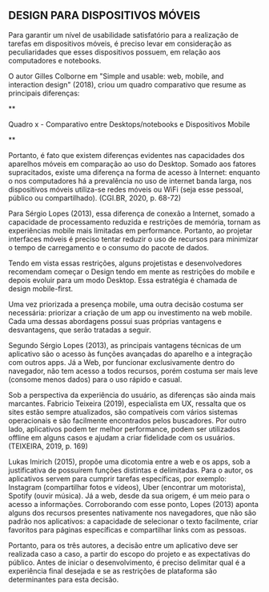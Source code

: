 ## DESIGN PARA DISPOSITIVOS MÓVEIS

Para garantir um nível de usabilidade satisfatório para a realização de tarefas em dispositivos móveis, é preciso levar em consideração as peculiaridades que esses dispositivos possuem, em relação aos computadores e notebooks.

O autor Gilles Colborne em "Simple and usable: web, mobile, and interaction design" (2018), criou um quadro comparativo que resume as principais diferenças:

**

Quadro x - Comparativo entre Desktops/notebooks e Dispositivos Mobile

**

Portanto, é fato que existem diferenças evidentes nas capacidades dos aparelhos móveis em comparação ao uso do Desktop. Somado aos fatores supracitados, existe uma diferença na forma de acesso à Internet: enquanto o nos computadores há a prevalência no uso de internet banda larga, nos dispositivos móveis utiliza-se redes móveis ou WiFi (seja esse pessoal, público ou compartilhado). (CGI.BR, 2020, p. 68-72)

Para Sérgio Lopes (2013), essa diferença de conexão a Internet, somado a capacidade de processamento reduzida e restrições de memória, tornam as experiências mobile mais limitadas em performance. Portanto, ao projetar interfaces móveis é preciso tentar reduzir o uso de recursos para minimizar o tempo de carregamento e o consumo do pacote de dados.

Tendo em vista essas restrições, alguns projetistas e desenvolvedores recomendam começar o Design tendo em mente as restrições do mobile e depois evoluir para um modo Desktop. Essa estratégia é chamada de design mobile-first.

Uma vez priorizada a presença mobile, uma outra decisão costuma ser necessária: priorizar a criação de um app ou investimento na web mobile. Cada uma dessas abordagens possui suas próprias vantagens e desvantagens, que serão tratadas a seguir.

Segundo Sérgio Lopes (2013), as principais vantagens técnicas de um aplicativo são o acesso às funções avançadas do aparelho e a integração com outros apps. Já a Web, por funcionar exclusivamente dentro do navegador, não tem acesso a todos recursos, porém costuma ser mais leve (consome menos dados) para o uso rápido e casual. 

Sob a perspectiva da experiência do usuário, as diferenças são ainda mais marcantes. Fabricio Teixeira (2019), especialista em UX, ressalta que os sites estão sempre atualizados, são compatíveis com vários sistemas operacionais e são facilmente encontrados pelos buscadores. Por outro lado, aplicativos podem ter melhor performance, podem ser utilizados offline em alguns casos e ajudam a criar fidelidade com os usuários. (TEIXEIRA, 2019, p. 169)

Lukas Imirich (2015), propõe uma dicotomia entre a web e os apps, sob a justificativa de possuírem funções distintas e delimitadas. Para o autor, os aplicativos servem para cumprir tarefas específicas, por exemplo: Instagram (compartilhar fotos e vídeos), Uber (encontrar um motorista), Spotify (ouvir música). Já a web, desde da sua origem, é um meio para o acesso a informações. Corroborando com esse ponto, Lopes (2013) aponta alguns dos recursos presentes nativamente nos navegadores, que não são padrão nos aplicativos: a capacidade de selecionar o texto facilmente, criar favoritos para páginas específicas e compartilhar links com as pessoas. 

Portanto, para os três autores, a decisão entre um aplicativo deve ser realizada caso a caso, a partir do escopo do projeto e as expectativas do público. Antes de iniciar o desenvolvimento, é preciso delimitar qual é a experiência final desejada e se as restrições de plataforma são determinantes para esta decisão.

  